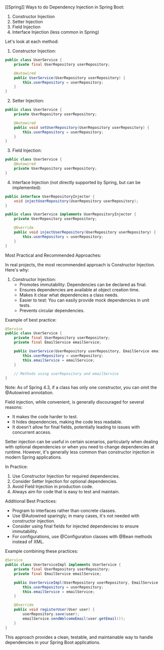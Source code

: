 [[Spring]]
Ways to do Dependency Injection in Spring Boot:

1. Constructor Injection
2. Setter Injection
3. Field Injection
4. Interface Injection (less common in Spring)

Let's look at each method:

1. Constructor Injection:
```java
public class UserService {
    private final UserRepository userRepository;

    @Autowired
    public UserService(UserRepository userRepository) {
        this.userRepository = userRepository;
    }
}
```

2. Setter Injection:
```java
public class UserService {
    private UserRepository userRepository;

    @Autowired
    public void setUserRepository(UserRepository userRepository) {
        this.userRepository = userRepository;
    }
}
```

3. Field Injection:
```java
public class UserService {
    @Autowired
    private UserRepository userRepository;
}
```

4. Interface Injection (not directly supported by Spring, but can be implemented):
```java
public interface UserRepositoryInjector {
    void injectUserRepository(UserRepository userRepository);
}

public class UserService implements UserRepositoryInjector {
    private UserRepository userRepository;

    @Override
    public void injectUserRepository(UserRepository userRepository) {
        this.userRepository = userRepository;
    }
}
```

Most Practical and Recommended Approaches:

In real projects, the most recommended approach is Constructor Injection. Here's why:

1. Constructor Injection:
   - Promotes immutability: Dependencies can be declared as final.
   - Ensures dependencies are available at object creation time.
   - Makes it clear what dependencies a class needs.
   - Easier to test: You can easily provide mock dependencies in unit tests.
   - Prevents circular dependencies.

Example of best practice:
```java
@Service
public class UserService {
    private final UserRepository userRepository;
    private final EmailService emailService;

    public UserService(UserRepository userRepository, EmailService emailService) {
        this.userRepository = userRepository;
        this.emailService = emailService;
    }

    // Methods using userRepository and emailService
}
```

Note: As of Spring 4.3, if a class has only one constructor, you can omit the @Autowired annotation.

Field injection, while convenient, is generally discouraged for several reasons:
- It makes the code harder to test.
- It hides dependencies, making the code less readable.
- It doesn't allow for final fields, potentially leading to issues with concurrent access.

Setter injection can be useful in certain scenarios, particularly when dealing with optional dependencies or when you need to change dependencies at runtime. However, it's generally less common than constructor injection in modern Spring applications.

In Practice:
1. Use Constructor Injection for required dependencies.
2. Consider Setter Injection for optional dependencies.
3. Avoid Field Injection in production code.
4. Always aim for code that is easy to test and maintain.

Additional Best Practices:
- Program to interfaces rather than concrete classes.
- Use @Autowired sparingly; in many cases, it's not needed with constructor injection.
- Consider using final fields for injected dependencies to ensure immutability.
- For configurations, use @Configuration classes with @Bean methods instead of XML.

Example combining these practices:
```java
@Service
public class UserServiceImpl implements UserService {
    private final UserRepository userRepository;
    private final EmailService emailService;

    public UserServiceImpl(UserRepository userRepository, EmailService emailService) {
        this.userRepository = userRepository;
        this.emailService = emailService;
    }

    @Override
    public void registerUser(User user) {
        userRepository.save(user);
        emailService.sendWelcomeEmail(user.getEmail());
    }
}
```

This approach provides a clean, testable, and maintainable way to handle dependencies in your Spring Boot applications.